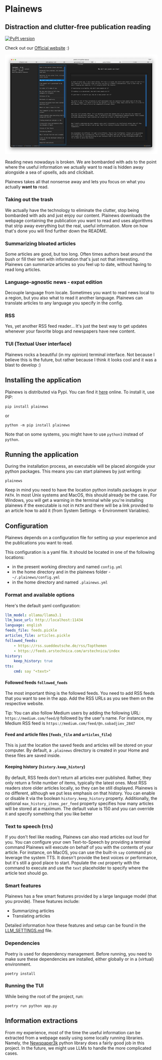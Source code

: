 # Plainews
## Distraction and clutter-free publication reading

[![PyPI version](https://badge.fury.io/py/plainews.svg)](https://badge.fury.io/py/plainews)

Check out our [Official website](https://nsobadzhiev.github.io/plainews-website/) :)

![Plainews screenshot](images/plainews_screenshot.jpg)

Reading news nowadays is broken. We are bombarded with ads to the point where the useful information we actually want to read is hidden away alongside a sea of upsells, ads and clickbait.

Plainews takes all that nonsense away and lets you focus on what you actually __want to__ read.

### Taking out the trash

We actually have the technology to eliminate the clutter, stop being bombarded with ads and just enjoy our content. Plainews downloads the webpage containing the publication you want to read and uses algorithms that strip away everything but the real, useful information. More on how that's done you will find further down the README.


### Summarizing bloated articles

Some articles are good, but too long. Often times authors beat around the bush or fill their text with information that's just not that interesting. Plainews can summarize articles so you feel up to date, without having to read long articles.

### Language-agnostic news - expat edition

Decouple language from locale. Sometimes you want to read news local to a region, but you also what to read it another language. Plainews can translate articles to any language you specify in the config.

### RSS

Yes, yet another RSS feed reader...
It's just the best way to get updates whenever your favorite blogs and newspapers have new content.

### TUI (Textual User interface)

Plainews rocks a beautiful (in my opinion) terminal interface. Not because I believe this is the future, but rather because I think it looks cool and it was a blast to develop :)

## Installing the application

Plainews is distributed via Pypi. You can find it [here](https://pypi.org/project/plainews/) online.
To install it, use PIP:

```commandline
pip install plainews
```
or
```commandline
python -m pip install plainews
```

Note that on some systems, you might have to use `python3` instead of `python`.
## Running the application

During the installation process, an executable will be placed alongside your python packages. This means you can start plainews by just writing:

```commandline
plainews
```

Keep in mind you need to have the location python installs packages in your `PATH`. In most Unix systems and MacOS, this should already be the case.
For Windows, you will get a warning in the terminal while you're installing plainews if the executable is not in `PATH` and there will be a link provided to an article how to add it (from System Settings -> Environment Variables).

## Configuration

Plainews depends on a configuration file for setting up your experience and the publications you want to read. 

This configuration is a yaml file. It should be located in one of the following locations:
* in the present working directory and named `config.yml`
* in the home directory and in the plainews folder - `~/.plainews/config.yml` 
* in the home directory and named `.plainews.yml`

### Format and available options

Here's the default yaml configuration:

```yaml
llm_model: ollama/llama3.1
llm_base_url: http://localhost:11434
language: english
feeds_file: feeds.pickle
articles_file: articles.pickle
followed_feeds:
    - https://rss.sueddeutsche.de/rss/Topthemen
    - https://feeds.arstechnica.com/arstechnica/index
history:
    keep_history: true
tts:
    cmd: say "<text>"
```

#### Followed feeds `followed_feeds`

The most important thing is the followed feeds. You need to add RSS feeds that you want to see in the app. Add the RSS URLs as you see them on the respective website.

Tip: You can also follow Medium users by adding the following URL: `https://medium.com/feed/@` followed by the user's name. For instance, my Medium RSS feed is `https://medium.com/feed/@n.sobadjiev_2847`

#### Feed and article files (`feeds_file` and `articles_file`)

This is just the location the saved feeds and articles will be stored on your computer. By default, a `.plainews` directory is created in your Home and these files are saved inside.

#### Keeping history (`history.keep_history`)

By default, RSS feeds don't return all articles ever published. Rather, they only return a finite number of items, typically the latest ones. Most RSS readers store older articles locally, so they can be still displayed. Plainews is no different, although we put less emphasis on that history. You can enable or disable it via the boolean `history.keep_history` property.
Additionally, the optional `max_history_items_per_feed` property specifies how many articles will be stored at a maximum. The default value is 150 and you can override it and specify something that you like better

### Text to speech (`tts`)

If you don't feel like reading, Plainews can also read articles out loud for you.
You can configure your own Text-to-Speech by providing a terminal command Plainews will execute on behalf of you with the contents of your article.
For instance, on MacOS, you can use the built-in `say` command yo leverage the system TTS. It doesn't provide the best voices or performance, but it's still a good place to start.
Populate the `cmd` property with the command to execute and use the `text` placeholder to specify where the article text should go.

### Smart features

Plainews has a few smart features provided by a large language model (that you provide). These features include:
* Summarizing articles
* Translating articles

Detailed information how these features and setup can be found in the [LLM_SETTINGS.md](LLM_SETTINGS.md) file.

### Dependencies

Poetry is used for dependency management. Before running, you need to make sure these dependencies are installed, either globally or in a (virtual) environment.

```commandline
poetry install
```

### Running the TUI

While being the root of the project, run:

```commandline
poetry run python app.py
```

## Information extractions

From my experience, most of the time the useful information can be extracted from a webpage easily using some locally running libraries. Namely, the [Newspaper3k](https://github.com/codelucas/newspaper/) python library does a fairly good job in this project.
In the future, we might use LLMs to handle the more complicated cases.
